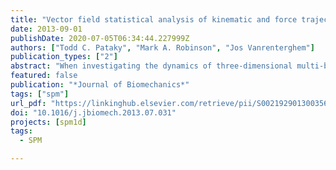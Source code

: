 ```yaml
---
title: "Vector field statistical analysis of kinematic and force trajectories"
date: 2013-09-01
publishDate: 2020-07-05T06:34:44.227999Z
authors: ["Todd C. Pataky", "Mark A. Robinson", "Jos Vanrenterghem"]
publication_types: ["2"]
abstract: "When investigating the dynamics of three-dimensional multi-body biomechanical systems it is often difﬁcult to derive spatiotemporally directed predictions regarding experimentally induced effects. A paradigm of ‘nondirected’ hypothesis testing has emerged in the literature as a result. Non-directed analyses typically consist of ad hoc scalar extraction, an approach which substantially simpliﬁes the original, highly multivariate datasets (many time points, many vector components). This paper describes a commensurately multivariate method as an alternative to scalar extraction. The method, called ‘statistical parametric mapping’ (SPM), uses random ﬁeld theory to objectively identify ﬁeld regions which co-vary signiﬁcantly with the experimental design. We compared SPM to scalar extraction by re-analyzing three publicly available datasets: 3D knee kinematics, a tenmuscle force system, and 3D ground reaction forces. Scalar extraction was found to bias the analyses of all three datasets by failing to consider sufﬁcient portions of the dataset, and/or by failing to consider covariance amongst vector components. SPM overcame both problems by conducting hypothesis testing at the (massively multivariate) vector trajectory level, with random ﬁeld corrections simultaneously accounting for temporal correlation and vector covariance. While SPM has been widely demonstrated to be effective for analyzing 3D scalar ﬁelds, the current results are the ﬁrst to demonstrate its effectiveness for 1D vector ﬁeld analysis. It was concluded that SPM offers a generalized, statistically comprehensive solution to scalar extraction's oversimpliﬁcation of vector trajectories, thereby making it useful for objectively guiding analyses of complex biomechanical systems."
featured: false
publication: "*Journal of Biomechanics*"
tags: ["spm"]
url_pdf: "https://linkinghub.elsevier.com/retrieve/pii/S0021929013003564"
doi: "10.1016/j.jbiomech.2013.07.031"
projects: [spm1d]
tags:
  - SPM

---
```

